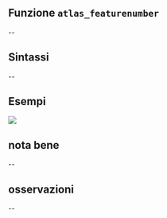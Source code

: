 ## Funzione `atlas_featurenumber`

--

## Sintassi

--

## Esempi

<img src="/img/variabili/atlas_featurenumber/atlas_featurenumber1.png">

## nota bene

--

## osservazioni

--